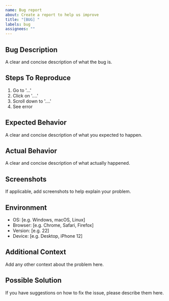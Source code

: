 ```yaml
---
name: Bug report
about: Create a report to help us improve
title: "[BUG] "
labels: bug
assignees: ""
---
```


## Bug Description

A clear and concise description of what the bug is.

## Steps To Reproduce

1. Go to '...'
2. Click on '....'
3. Scroll down to '....'
4. See error

## Expected Behavior

A clear and concise description of what you expected to happen.

## Actual Behavior

A clear and concise description of what actually happened.

## Screenshots

If applicable, add screenshots to help explain your problem.

## Environment

- OS: [e.g. Windows, macOS, Linux]
- Browser: [e.g. Chrome, Safari, Firefox]
- Version: [e.g. 22]
- Device: [e.g. Desktop, iPhone 12]

## Additional Context

Add any other context about the problem here.

## Possible Solution

If you have suggestions on how to fix the issue, please describe them here.
